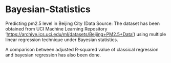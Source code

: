 # Bayesian-Statistics

Predicting pm2.5 level in Beijing City 
  (Data Source: The dataset has been obtained from UCI Machine Learning Repository 
  ‘https://archive.ics.uci.edu/ml/datasets/Beijing+PM2.5+Data’) 
using multiple linear regression technique under Bayesian statistics.

A comparison between adjusted R-squared value of classical regression and bayesian regression has also been done.
